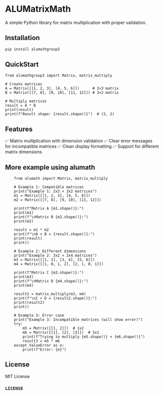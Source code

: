 # ALUMatrixMath

A simple Python library for matrix multiplication with proper validation.

## Installation

```bash
pip install alumathgroup3
```
## QuickStart

```
from alumathgroup3 import Matrix, matrix_multiply

# Create matrices
A = Matrix([[1, 2, 3], [4, 5, 6]])      # 2×3 matrix  
B = Matrix([[7, 8], [9, 10], [11, 12]]) # 3×2 matrix

# Multiply matrices
result = A * B
print(result)
print(f"Result shape: {result.shape()}")  # (2, 2)
```

## Features

✅ Matrix multiplication with dimension validation
✅ Clear error messages for incompatible matrices
✅ Clean display formatting
✅ Support for different matrix dimensions

## More example using alumath
```
    from alumath import Matrix, matrix_multiply

    # Example 1: Compatible matrices
    print("Example 1: 2x3 × 3x2 matrices")
    m1 = Matrix([[1, 2, 3], [4, 5, 6]])
    m2 = Matrix([[7, 8], [9, 10], [11, 12]])

    print(f"Matrix A {m1.shape()}:")
    print(m1)
    print(f"\nMatrix B {m2.shape()}:")
    print(m2)

    result = m1 * m2
    print(f"\nA × B = {result.shape()}:")
    print(result)
    print()

    # Example 2: Different dimensions
    print("Example 2: 3x2 × 2x4 matrices")
    m3 = Matrix([[1, 2], [3, 4], [5, 6]])
    m4 = Matrix([[1, 0, 1, 2], [2, 1, 0, 1]])

    print(f"Matrix C {m3.shape()}:")
    print(m3)
    print(f"\nMatrix D {m4.shape()}:")
    print(m4)

    result2 = matrix_multiply(m3, m4)
    print(f"\nC × D = {result2.shape()}:")
    print(result2)
    print()

    # Example 3: Error case
    print("Example 3: Incompatible matrices (will show error)")
    try:
        m5 = Matrix([[1, 2]])  # 1x2
        m6 = Matrix([[1], [2], [3]])  # 3x1
        print(f"Trying to multiply {m5.shape()} × {m6.shape()}")
        result3 = m5 * m6
    except ValueError as e:
        print(f"Error: {e}")
```

## License
MIT License

### `LICENSE`
